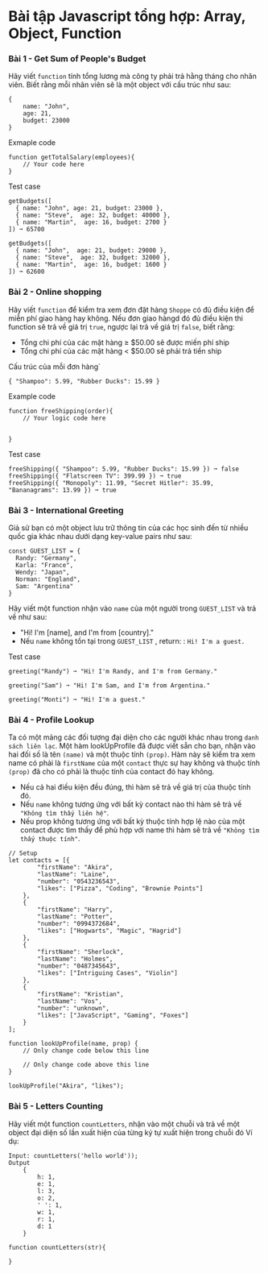 
# Bài tập Javascript tổng hợp: Array, Object, Function


### Bài 1 - Get Sum of People's Budget
Hãy viết `function` tính tổng lương mà công ty phải trả hằng tháng cho nhân viên. Biết rằng mỗi nhân viên sẽ là một object với cấu trúc như sau:
```
{
    name: "John", 
    age: 21, 
    budget: 23000 
}
```

Exmaple code
```
function getTotalSalary(employees){
    // Your code here
}
```

Test case
```
getBudgets([
  { name: "John", age: 21, budget: 23000 },
  { name: "Steve",  age: 32, budget: 40000 },
  { name: "Martin",  age: 16, budget: 2700 }
]) ➞ 65700

getBudgets([
  { name: "John",  age: 21, budget: 29000 },
  { name: "Steve",  age: 32, budget: 32000 },
  { name: "Martin",  age: 16, budget: 1600 }
]) ➞ 62600
```


### Bài 2 - Online shopping
Hãy viết `function` để kiểm tra xem đơn đặt hàng `Shoppe` có đủ điều kiện để miễn phí giao hàng hay không. Nếu đơn giao hàngd đó đủ điều kiện thi function sẽ trả về giá trị `true`, ngược lại trả về giá trị `false`, biết rằng:

* Tổng chi phí của các mặt hàng ≥ $50.00 sẽ được miến phí ship
* Tổng chi phí của các mặt hàng < $50.00 sẽ phải trả tiền ship

Cấu trúc của mỗi đơn hàng`
```
{ "Shampoo": 5.99, "Rubber Ducks": 15.99 }
```

Example code
```
function freeShipping(order){
    // Your logic code here


}
```

Test case 
```
freeShipping({ "Shampoo": 5.99, "Rubber Ducks": 15.99 }) ➞ false
freeShipping({ "Flatscreen TV": 399.99 }) ➞ true
freeShipping({ "Monopoly": 11.99, "Secret Hitler": 35.99, "Bananagrams": 13.99 }) ➞ true
```


### Bài 3 - International Greeting
Giả sử bạn có một object lưu trữ thông tin của các học sinh đến từ nhiều quốc gia khác nhau dưới dạng key-value pairs như sau:
```
const GUEST_LIST = {
  Randy: "Germany",
  Karla: "France",
  Wendy: "Japan",
  Norman: "England",
  Sam: "Argentina"
}
```
Hãy viết một function nhận vào `name` của một người trong `GUEST_LIST` và trả về như sau:

- "Hi! I'm [name], and I'm from [country]."
- Nếu `name` không tồn tại trong  `GUEST_LIST` , return: :   `Hi! I'm a guest.`

Test case
```
greeting("Randy") ➞ "Hi! I'm Randy, and I'm from Germany."

greeting("Sam") ➞ "Hi! I'm Sam, and I'm from Argentina."

greeting("Monti") ➞ "Hi! I'm a guest."
```

### Bài 4 - Profile Lookup
Ta có một mảng các đối tượng đại diện cho các người khác nhau trong `danh sách liên lạc`. Một hàm lookUpProfile đã được viết sẵn cho bạn, nhận vào hai đối số là tên `(name)` và một thuộc tính `(prop)`. Hàm này sẽ kiểm tra xem name có phải là `firstName` của một `contact` thực sự hay không và thuộc tính `(prop)` đã cho có phải là thuộc tính của contact đó hay không.

- Nếu cả hai điều kiện đều đúng, thì hàm sẽ trả về giá trị của thuộc tính đó.
- Nếu `name` không tương ứng với bất kỳ contact nào thì hàm sẽ trả về `"Không tìm thấy liên hệ"`.
- Nếu prop không tương ứng với bất kỳ thuộc tính hợp lệ nào của một contact được tìm thấy để phù hợp với name thì hàm sẽ trả về `"Không tìm thấy thuộc tính"`.

```
// Setup
let contacts = [{
        "firstName": "Akira",
        "lastName": "Laine",
        "number": "0543236543",
        "likes": ["Pizza", "Coding", "Brownie Points"]
    },
    {
        "firstName": "Harry",
        "lastName": "Potter",
        "number": "0994372684",
        "likes": ["Hogwarts", "Magic", "Hagrid"]
    },
    {
        "firstName": "Sherlock",
        "lastName": "Holmes",
        "number": "0487345643",
        "likes": ["Intriguing Cases", "Violin"]
    },
    {
        "firstName": "Kristian",
        "lastName": "Vos",
        "number": "unknown",
        "likes": ["JavaScript", "Gaming", "Foxes"]
    }
];

function lookUpProfile(name, prop) {
    // Only change code below this line

    // Only change code above this line
}

lookUpProfile("Akira", "likes");
```

### Bài 5 - Letters Counting
Hãy viết một function `countLetters`, nhận vào một chuỗi và trả về một object đại diện số lần xuất hiện của từng ký tự xuất hiện trong chuỗi đó
Ví dụ:
```
Input: countLetters('hello world')); 
Output
    { 
        h: 1, 
        e: 1, 
        l: 3, 
        o: 2, 
        ' ': 1, 
        w: 1, 
        r: 1, 
        d: 1 
    }

function countLetters(str){
    
}
```